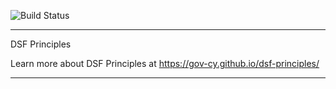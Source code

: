 ![Build Status](https://gitlab.com/pages/plain-html/badges/master/build.svg)

---

DSF Principles

Learn more about DSF Principles at https://gov-cy.github.io/dsf-principles/

---

